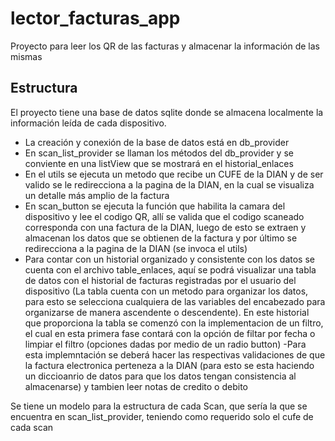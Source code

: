 # lector_facturas_app

Proyecto para leer los QR de las facturas y almacenar la información de las mismas

## Estructura

El proyecto tiene una base de datos sqlite donde se almacena localmente la información leída de cada dispositivo.

- La creación y conexión de la base de datos está en db_provider
- En scan_list_provider se llaman los métodos del db_provider y se conviente en una listView que se mostrará en el historial_enlaces 
- En el utils se ejecuta un metodo que recibe un CUFE de la DIAN y de ser valido se le redirecciona a la pagina de la 
DIAN, en la cual se visualiza un detalle más amplio de la factura
- En scan_button se ejecuta la función que habilita la camara del dispositivo y lee el codigo QR, allí se valida que el 
codigo scaneado corresponda con una factura de la DIAN, luego de esto se extraen y almacenan los datos que se obtienen de la factura y por último se redirecciona a la pagina de la DIAN (se invoca el utils)
- Para contar con un historial organizado y consistente con los datos se cuenta con el archivo table_enlaces, aquí se 
podrá visualizar una tabla de datos con el historial de facturas registradas por el usuario del dispositivo (La tabla cuenta con un metodo para organizar los datos, para esto se selecciona cualquiera de las variables del encabezado para organizarse de manera ascendente o descendente). En este historial que proporciona la tabla se comenzó con la implementacion de un filtro, el cual en esta primera fase contará con la opción de filtar por fecha o limpiar el filtro (opciones dadas por medio de un radio button)
-Para esta implemntación se deberá hacer las respectivas validaciones de que la factura electronica perteneza a la DIAN (para esto se esta haciendo un diccioanrio de datos para que los datos tengan consistencia al almacenarse) y tambien leer notas de credito o debito

Se tiene un modelo para la estructura de cada Scan, que sería la que se encuentra en scan_list_provider, teniendo como requerido solo el cufe de cada scan
